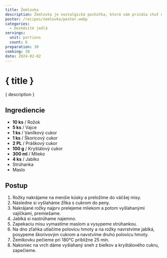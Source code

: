 ```yaml
---
title: Žemlovka
description: Žemlovka je nostalgická pochúťka, ktorá vám prináša chuť domova vo veľkolepým štýle.
poster: /recipes/zemlovka/poster.webp
categories:
  - bezmäsité jedlá
servings:
  unit: portions
  count: 6
preparation: 30
cooking: 30
date: 2024-02-02
---
```


# { title }

{ description }

## Ingrediencie

- **10 ks** / Rožok
- **5 ks** / Vajce
- **1 ks** / Vanilkový cukor
- **1 ks** / Škoricový cukor
- **2 PL** / Práškový cukor
- **100 g** / Kryštálový cukor
- **300 ml** / Mlieko
- **4 ks** / Jablko
- Strúhanka
- Maslo

## Postup

1. Rožky nakrájame na menšie kúsky a preložíme do väčšej misy.
2. Následne si vyšlaháme žĺtka s cukrom do peny.
3. Nakrájané rožky najprv prelejeme mliekom a potom vyšlahanými vajíčkami, premiešame.
4. Jablká si nastrúhame najemno.
5. Zapekaciu misu vymastíme maslom a vysypeme strúhankou.
6. Na dno zľahka utlačíme polovicu hmoty a na rožky navrstvíme jablká, posypeme škorivovým cukrom a navstvíme druhú polovicu hmoty.
7. Žemlkovku pečieme pri 180°C približne 25 min.
8. Nakoniec na vrch dáme vyšlahaný sneh z bielkov a kryštálového cukru, zapečieme.
